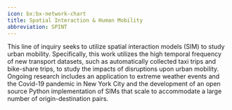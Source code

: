 ```yaml
---
icon: bx:bx-network-chart
title: Spatial Interaction & Human Mobility
abbreviation: SPINT
---
```

This line of inquiry seeks to utilize spatial interaction models (SIM) to study urban mobility. Specifically, this work utilizes the high temporal frequency of new transport datasets, such as automatically collected taxi trips and bike-share trips, to study the impacts of disruptions upon urban mobility. Ongoing research includes an application to extreme weather events and the Covid-19 pandemic in New York City and the development of  an open source Python implementation of SIMs that scale to accommodate a large number of origin-destination pairs.